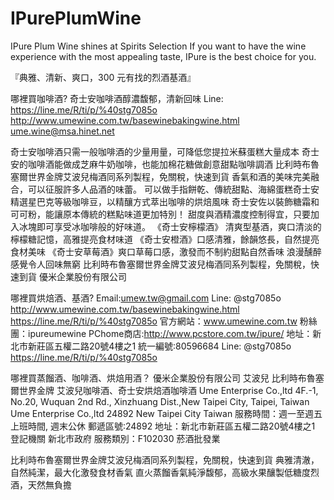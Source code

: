 # IPurePlumWine
IPure Plum Wine shines at Spirits Selection 
 If you want to have the wine experience with the most appealing taste, IPure is the best choice for you.


『典雅、清新、爽口，300 元有找的烈酒基酒』	

哪裡買咖啡酒? 奇士安咖啡酒醇濃馥郁，清新回味
Line: https://line.me/R/ti/p/%40stg7085o 
http://www.umewine.com.tw/basewinebakingwine.html
ume.wine@msa.hinet.net 

奇士安咖啡酒只需一般咖啡酒的少量用量，可降低您提拉米蘇蛋糕大量成本 
奇士安的咖啡酒能做成芝麻牛奶咖啡，也能加棉花糖做創意甜點咖啡調酒 
比利時布魯塞爾世界金牌艾波兒梅酒同系列製程，免關稅，快速到貨 
香氣和酒的美味完美融合，可以征服許多人品酒的味蕾。 
可以做手指餅乾、傳統甜點、海綿蛋糕奇士安精選星巴克等級咖啡豆，以精釀方式萃出咖啡的烘焙風味 
奇士安佐以裝飾糖霜和可可粉，能讓原本傳統的糕點味道更加特別！ 
甜度與酒精濃度控制得宜，只要加入冰塊即可享受冰咖啡般的好味道。
《奇士安檸檬酒》 清爽型基酒，爽口清淡的檸檬糖記憶，高雅提亮食材味道 
《奇士安橙酒》口感清雅，餘韻悠長，自然提亮食材美味 
《奇士安草莓酒》爽口草莓口感，激發而不制約甜點自然香味 浪漫醺醉感覺令人回味無窮
比利時布魯塞爾世界金牌艾波兒梅酒同系列製程，免關稅，快速到貨
優米企業股份有限公司 


哪裡買烘焙酒、基酒?
Email:umew.tw@gmail.com Line: @stg7085o 
http://www.umewine.com.tw/basewinebakingwine.html
https://line.me/R/ti/p/%40stg7085o 
官方網站：www.umewine.com.tw 
粉絲團：ipureumewine 
PChome商店:http://www.pcstore.com.tw/ipure/ 
地址：新北市新莊區五權二路20號4樓之1 
統一編號:80596684 
Line: @stg7085o 
https://line.me/R/ti/p/%40stg7085o 


哪裡買蒸餾酒、咖啡酒、烘焙用酒？
優米企業股份有限公司
艾波兒 比利時布魯塞爾世界金牌 
艾波兒咖啡酒、奇士安烘焙酒咖啡酒 
Ume Enterprise Co.,ltd 4F.-1, No.20, Wuquan 2nd Rd., Xinzhuang Dist.,New Taipei City, Taipei, Taiwan Ume Enterprise Co.,ltd 24892 New Taipei City Taiwan 
服務時間：週一至週五上班時間, 週末公休 
郵遞區號:24892 
地址：新北市新莊區五權二路20號4樓之1  
登記機關 新北市政府 服務類別：F102030 菸酒批發業 


比利時布魯塞爾世界金牌艾波兒梅酒同系列製程，免關稅，快速到貨 
典雅清澈，自然純潔，最大化激發食材香氣 
直火蒸餾香氣純淨馥郁，高級水果釀製低糖度烈酒，天然無負擔
